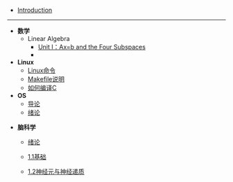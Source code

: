 * [Introduction](README.md)
---
* **数学**
  * Linear Algebra
    * [Unit I：Ax=b and the Four Subspaces](post/LinearAlgebra/unit1.md)
    * 
* **Linux**
  * [Linux命令](post/OS/Linux命令.md)
  * [Makefile说明](post/OS/Makefile.md)
  * [如何编译C](post/OS/compile.md)
* **OS**
  * [导论](post/OS/操作系统：设计与实现.md)
  * [绪论](post/OS/绪论.md)

+ **脑科学**
  
     + [绪论](post/BrainScience/绪论.md)
     
     + [1.1基础](post/BrainScience/1.md)
     
     + [1.2神经元与神经递质](post/BrainScience/2.md)
     
       
